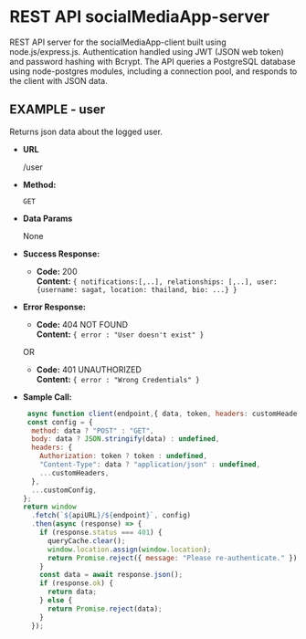# REST API socialMediaApp-server
REST API server for the socialMediaApp-client built using node.js/express.js. Authentication handled using JWT (JSON web token) and password hashing with Bcrypt. The API queries a PostgreSQL database using node-postgres modules, including a connection pool, and responds to the client with JSON data.

**EXAMPLE - user**
----
  Returns json data about the logged user.

* **URL**

  /user

* **Method:**

  `GET`
 

* **Data Params**

  None

* **Success Response:**

  * **Code:** 200 <br />
    **Content:** `{ notifications:[,..], relationships: [,..], user:{username: sagat, location: thailand, bio: ...} }`
 
* **Error Response:**

  * **Code:** 404 NOT FOUND <br />
    **Content:** `{ error : "User doesn't exist" }`

  OR

  * **Code:** 401 UNAUTHORIZED <br />
    **Content:** `{ error : "Wrong Credentials" }`

* **Sample Call:**

  ```javascript
   async function client(endpoint,{ data, token, headers: customHeaders, ...customConfig } = {}) {
   const config = {
    method: data ? "POST" : "GET",
    body: data ? JSON.stringify(data) : undefined,
    headers: {
      Authorization: token ? token : undefined,
      "Content-Type": data ? "application/json" : undefined,
      ...customHeaders,
    },
    ...customConfig,
  };
  return window
    .fetch(`${apiURL}/${endpoint}`, config)
    .then(async (response) => {
      if (response.status === 401) {
        queryCache.clear();
        window.location.assign(window.location);
        return Promise.reject({ message: "Please re-authenticate." });
      }
      const data = await response.json();
      if (response.ok) {
        return data;
      } else {
        return Promise.reject(data);
      }
    });
